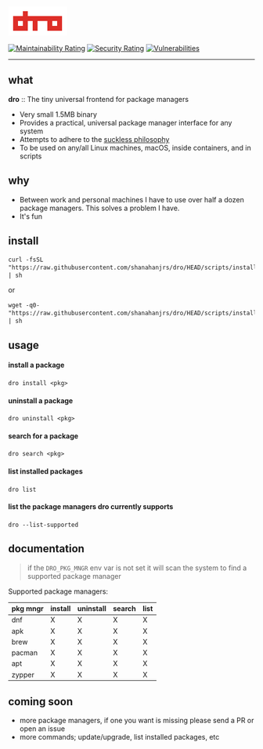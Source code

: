 ![](assets/logo.png "dro")

[![Maintainability Rating](https://sonarcloud.io/api/project_badges/measure?project=shanahanjrs_dro&metric=sqale_rating)](https://sonarcloud.io/summary/new_code?id=shanahanjrs_dro)
[![Security Rating](https://sonarcloud.io/api/project_badges/measure?project=shanahanjrs_dro&metric=security_rating)](https://sonarcloud.io/summary/new_code?id=shanahanjrs_dro)
[![Vulnerabilities](https://sonarcloud.io/api/project_badges/measure?project=shanahanjrs_dro&metric=vulnerabilities)](https://sonarcloud.io/summary/new_code?id=shanahanjrs_dro)

---

## what

**dro** :: The tiny universal frontend for package managers

- Very small 1.5MB binary
- Provides a practical, universal package manager interface for any system
- Attempts to adhere to the [suckless philosophy](https://suckless.org/philosophy)
- To be used on any/all Linux machines, macOS, inside containers, and in scripts


## why

- Between work and personal machines I have to use over half a dozen package managers. This solves a problem I have.
- It's fun

## install

```shell
curl -fsSL "https://raw.githubusercontent.com/shanahanjrs/dro/HEAD/scripts/install.sh" | sh
```

or

```shell
wget -q0- "https://raw.githubusercontent.com/shanahanjrs/dro/HEAD/scripts/install.sh" | sh
```


## usage

#### install a package
`dro install <pkg>`

#### uninstall a package
`dro uninstall <pkg>`

#### search for a package
`dro search <pkg>`

#### list installed packages
`dro list`

#### list the package managers dro currently supports
`dro --list-supported`


## documentation

> if the `DRO_PKG_MNGR` env var is not set it will scan the system to find a supported package manager

Supported package managers:

| pkg mngr | install | uninstall | search | list |
|----------|---------|-----------|--------|------|
| dnf      | X       | X         | X      | X    |
| apk      | X       | X         | X      | X    |
| brew     | X       | X         | X      | X    |
| pacman   | X       | X         | X      | X    |
| apt      | X       | X         | X      | X    |
| zypper   | X       | X         | X      | X    |


## coming soon

- more package managers, if one you want is missing please send a PR or open an issue
- more commands; update/upgrade, list installed packages, etc
